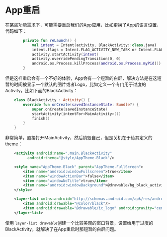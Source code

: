 # App重启

在某些功能需求下，可能需要重启我们的App应用，比如更换了App的语言设置，代码如下：

```kotlin
        private fun reLaunch() {
            val intent = Intent(activity, BlackActivity::class.java)
            intent.flags = Intent.FLAG_ACTIVITY_NEW_TASK or Intent.FLAG_ACTIVITY_CLEAR_TASK
            activity.startActivity(intent)
            activity.overridePendingTransition(0, 0)
            android.os.Process.killProcess(android.os.Process.myPid())
        }
```

但是这样重启会有一个不好的体验，App会有一个短暂的白屏，解决方法是在这短暂的时间被显示一个默认的图片或者Logo，比如定义一个专门用于过度的Activity，比如下面的BlackActivity：

```kotlin
    class BlackActivity : Activity() {
        override fun onCreate(savedInstanceState: Bundle?) {
            super.onCreate(savedInstanceState)
            startActivity(intentFor<MainActivity>())
            finish()
        }
    }
```

非常简单，直接打开MainActivity，然后销毁自己，但是关机在于给其定义的theme：

```xml
    <activity android:name=".main.BlackActivity"
          android:theme="@style/AppTheme.Black"/>

    <style name="AppTheme.Black" parent="AppTheme.FullScreen">
        <item name="android:windowFullscreen">true</item>
        <item name="windowActionBar">false</item>
        <item name="windowNoTitle">true</item>
        <item name="android:windowBackground">@drawable/bg_black_activity</item>
    </style>

    <layer-list xmlns:android="http://schemas.android.com/apk/res/android">
        <item android:drawable="@color/black"/>
        <item android:drawable="@drawable/ic_logo" android:gravity="center"/>
    </layer-list>
```

使用 `layer-list drawable`创建一个比较美观的窗口背景，设置给用于过度的 BlackActivity，就解决了在App重启时那短暂的白屏问题。

